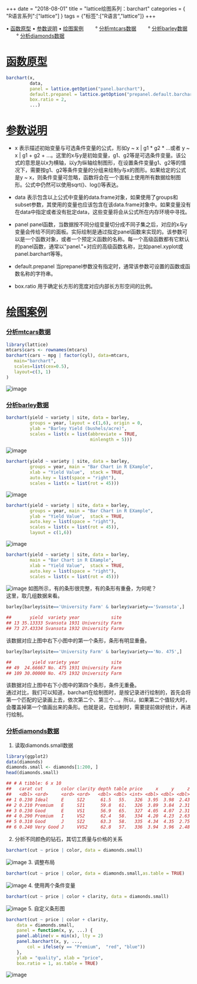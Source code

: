 +++
date = "2018-08-01"
title = "lattice绘图系列：barchart"
categories = { "R语言系列":["lattice"] }
tags = {"标签":["R语言","lattice"]}
+++

<span id='home'></span>

&bull;&nbsp;[函数原型](#hsyx)
&bull;&nbsp;[参数说明](#cssm)
&bull;&nbsp;[绘图案例](#htal)
&emsp;&emsp;&deg;&nbsp;[分析mtcars数据](#fxmtcarsdata)
&emsp;&emsp;&deg;&nbsp;[分析barley数据](#fxbarleydata)
&emsp;&emsp;&deg;&nbsp;[分析diamonds数据](#fxdiamondsdata)

<span id='hsyx'></span>
# [函数原型](#home)

```R
barchart(x,
         data,
         panel = lattice.getOption("panel.barchart"),
         default.prepanel = lattice.getOption("prepanel.default.barchart"),
         box.ratio = 2,
         ...)
```
<span id='cssm'></span>
# [参数说明](#home)
- x
表示描述初始变量与可选条件变量的公式，形如y ~ x | g1 * g2 * ...或者 y ~ x | g1 + g2 + ...。这里的x与y是初始变量，g1、g2等是可选条件变量。该公式的意思是以x为横轴，以y为纵轴绘制图形，在设置条件变量g1、g2等的情况下，需要按g1、g2等条件变量的分组来绘制y与x的图形。如果给定的公式是y ~ x，则条件变量可忽略，函数将会在一个面板上使用所有数据绘制图形。公式中仍然可以使用sqrt()、log()等表达。

- data
表示包含以上公式中变量的data.frame对象，如果使用了groups和subset参数，其使用的变量也应该包含在该data.frame对象中。如果变量没有在data中指定或者没有批定data，这些变量将会从公式所在内存环境中寻找。

- panel
panel函数，当数据按不同分组变量切分成不同子集之后，对应的x与y变量会传给不同的面板。实际绘制是通过指定panel函数来实现的。该参数可以是一个函数对象，或者一个预定义函数的名称。每一个高级函数都有它默认的panel函数，通常以"panel."+对应的高级函数名称，比如panel.xyplot或panel.barchart等等。

- default.prepanel
当prepanel参数没有指定时，通常该参数可设置的函数或函数名称的字符串。

- box.ratio
用于确定长方形的宽度对应内部长方形空间的比例。

<span id='htal'></span>
# [绘图案例](#home)
<span id='fxmtcarsdata'></span>
### [分析mtcars数据](#home)

```R
library(lattice)
mtcars$cars <- rownames(mtcars)
barchart(cars ~ mpg | factor(cyl), data=mtcars,
   main="barchart",
   scales=list(cex=0.5),
   layout=c(3, 1)
)
```
![image](/images/2018.4.14.13)
<span id='fxbarleydata'></span>
### [分析barley数据](#home)

```R
barchart(yield ~ variety | site, data = barley,
         groups = year, layout = c(1,6), origin = 0,
         ylab = "Barley Yield (bushels/acre)",
         scales = list(x = list(abbreviate = TRUE,
                                minlength = 5)))
```
![image](/images/2018.4.15.1)

```R
barchart(yield ~ variety | site, data = barley,
         groups = year, main = "Bar Chart in R EXample",
         xlab = "Yield Value",  stack = TRUE,
         auto.key = list(space = "right"),
         scales = list(x = list(rot = 45)))
```
![image](/images/2018.4.15.2)


```R
barchart(yield ~ variety | site, data = barley,
         groups = year, main = "Bar Chart in R EXample",
         ylab = "Yield Value",  stack = TRUE,
         auto.key = list(space = "right"),
         scales = list(x = list(rot = 45)),
         layout = c(1,6))
```
![image](/images/2018.4.15.3)

```R
barchart(yield ~ variety | site, data = barley,
 		 main = "Bar Chart in R EXample",
         xlab = "Yield Value",  stack = TRUE,
         auto.key = list(space = "right"),
         scales = list(x = list(rot = 45)))
```
![image](/images/2018.4.15.4)
如图所示，有的条形很完整，有的条形有重叠，为何呢？<br>
这里，取几组数据来看。

```R
barley[barley$site=='University Farm' & barley$variety=='Svansota',]
```

```R
##       yield  variety year            site
## 13 35.13333 Svansota 1931 University Farm
## 73 27.43334 Svansota 1932 University Farmv
```
该数据对应上图中右下小图中的第一个条形，条形有明显重叠。
```R
barley[barley$site=='University Farm' & barley$variety=='No. 475',]
```

```R
##        yield variety year            site
## 49  24.66667 No. 475 1931 University Farm
## 109 30.00000 No. 475 1932 University Farm
```
该数据对应上图中右下小图中的第四个条形，条件无重叠。<br>
通过对比，我们可以知道，barchart在绘制图时，是按记录进行绘制的，首先会将第一个匹配的记录画上去，依次第二个、第三个...。所以，如果第二个值较大时，会覆盖掉第一个值画出来的条形。也就是说，在绘制时，需要提前做好统计，再进行绘制。
<span id='fxdiamondsdata'></span>
### [分析diamonds数据](#home)
1. 读取diamonds.small数据

```R
library(ggplot2)
data(diamonds)
diamonds.small <- diamonds[1:200, ]
head(diamonds.small)
```
```R
## # A tibble: 6 x 10
##   carat cut       color clarity depth table price     x     y     z
##   <dbl> <ord>     <ord> <ord>   <dbl> <dbl> <int> <dbl> <dbl> <dbl>
## 1 0.230 Ideal     E     SI2      61.5   55.   326  3.95  3.98  2.43
## 2 0.210 Premium   E     SI1      59.8   61.   326  3.89  3.84  2.31
## 3 0.230 Good      E     VS1      56.9   65.   327  4.05  4.07  2.31
## 4 0.290 Premium   I     VS2      62.4   58.   334  4.20  4.23  2.63
## 5 0.310 Good      J     SI2      63.3   58.   335  4.34  4.35  2.75
## 6 0.240 Very Good J     VVS2     62.8   57.   336  3.94  3.96  2.48
```
2. 分析不同颜色的钻石，其切工质量与价格的关系

```R
barchart(cut ~ price | color, data = diamonds.small)
```
![image](/images/2018.4.15.5)
3. 调整布局

```R
barchart(cut ~ price | color, data = diamonds.small,as.table = TRUE)
```
![image](/images/2018.4.15.6)
4. 使用两个条件变量

```R
barchart(cut ~ price | color + clarity, data = diamonds.small)
```
![image](/images/2018.4.15.7)
5. 自定义条形图

```R
barchart(cut ~ price | color + clarity, 
	data = diamonds.small,
	panel = function(x, y, ...) {
	panel.abline(v = min(x), lty = 2)
	panel.barchart(x, y, ..., 
		col = ifelse(y == "Premium",  "red", "blue"))
	}, 
	ylab = "quality", xlab = "price", 
	box.ratio = 1, as.table = TRUE)
```
![image](/images/2018.4.15.8)

